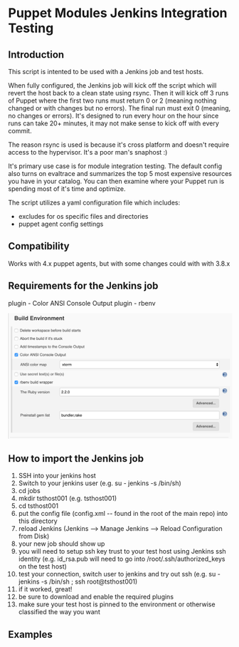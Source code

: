 Puppet Modules Jenkins Integration Testing
==========================================

Introduction
------------

This script is intented to be used with a Jenkins job and test hosts.

When fully configured, the Jenkins job will kick off the script which will revert the host back to a clean state using rsync.  Then it will kick off 3 runs of Puppet where the first two runs must return 0 or 2 (meaning nothing changed or with changes but no errors).  The final run must exit 0 (meaning, no changes or errors).  It's designed to run every hour on the hour since runs can take 20+ minutes, it may not make sense to kick off with every commit.

The reason rsync is used is because it's cross platform and doesn't require access to the hypervisor.  It's a poor man's snaphost :)

It's primary use case is for module integration testing.  The default config also turns on evaltrace and summarizes the top 5 most expensive resources you have in your catalog.  You can then examine where your Puppet run is spending most of it's time and optimize.

The script utilizes a yaml configuration file which includes:

* excludes for os specific files and directories
* puppet agent config settings

Compatibility
-------------
Works with 4.x puppet agents, but with some changes could with with 3.8.x

Requirements for the Jenkins job
--------------------------------
plugin - Color ANSI Console Output
plugin - rbenv

![Alt text](/images/jenkins-plugins.png?raw=true "Jenkins Plugin Config")

How to import the Jenkins job
-----------------------------

1. SSH into your jenkins host
2. Switch to your jenkins user (e.g. su - jenkins -s /bin/sh)
3. cd jobs
4. mkdir tsthost001 (e.g. tsthost001)
5. cd tsthost001
6. put the config file (config.xml -- found in the root of the main repo) into this directory
7. reload Jenkins (Jenkins --> Manage Jenkins --> Reload Configuration from Disk)
8. your new job should show up
9. you will need to setup ssh key trust to your test host using Jenkins ssh identity (e.g. id_rsa.pub will need to go into /root/.ssh/authorized_keys on the test host)
10. test your connection, switch user to jenkins and try out ssh (e.g. su - jenkins -s /bin/sh ; ssh root@tsthost001)
11. if it worked, great!
12. be sure to download and enable the required plugins
13. make sure your test host is pinned to the environment or otherwise classified the way you want

Examples
--------

